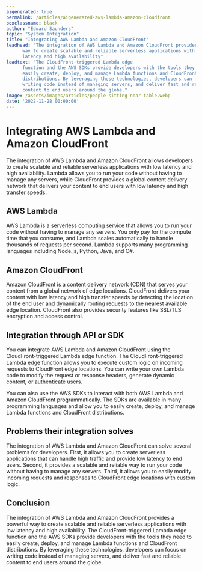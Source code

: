 ```yaml
---
aigenerated: true
permalink: /articles/aigenerated-aws-lambda-amazon-cloudfront
boxclassname: black
author: "Edward Saunders"
topic: "System Integration"
title: "Integrating AWS Lambda and Amazon CloudFront"
leadhead: "The integration of AWS Lambda and Amazon CloudFront provides a powerful
      way to create scalable and reliable serverless applications with low
      latency and high availability"
leadtext: "The CloudFront-triggered Lambda edge
      function and the AWS SDKs provide developers with the tools they need to
      easily create, deploy, and manage Lambda functions and CloudFront
      distributions. By leveraging these technologies, developers can focus on
      writing code instead of managing servers, and deliver fast and reliable
      content to end users around the globe."
image: /assets/images/articles/people-sitting-near-table.webp
date: '2022-11-28 00:00:00'
---
```

<div class="arttext">    <h1>Integrating AWS Lambda and Amazon CloudFront</h1>
    <p>
      The integration of AWS Lambda and Amazon CloudFront allows developers to
      create scalable and reliable serverless applications with low latency and
      high availability. Lambda allows you to run your code without having to
      manage any servers, while CloudFront provides a global content delivery
      network that delivers your content to end users with low latency and high
      transfer speeds.
    </p>
    <h2>AWS Lambda</h2>
    <p>
      AWS Lambda is a serverless computing service that allows you to run your
      code without having to manage any servers. You only pay for the compute time
      that you consume, and Lambda scales automatically to handle thousands of
      requests per second. Lambda supports many programming languages including
      Node.js, Python, Java, and C#.
    </p>
    <h2>Amazon CloudFront</h2>
    <p>
      Amazon CloudFront is a content delivery network (CDN) that serves your
      content from a global network of edge locations. CloudFront delivers your
      content with low latency and high transfer speeds by detecting the location
      of the end user and dynamically routing requests to the nearest available
      edge location. CloudFront also provides security features like SSL/TLS
      encryption and access control.
    </p>
    <h2>Integration through API or SDK</h2>
    <p>
      You can integrate AWS Lambda and Amazon CloudFront using the
      CloudFront-triggered Lambda edge function. The CloudFront-triggered Lambda
      edge function allows you to execute custom logic on incoming requests to
      CloudFront edge locations. You can write your own Lambda code to modify the
      request or response headers, generate dynamic content, or authenticate
      users.
    </p>
    <p>
      You can also use the AWS SDKs to interact with both AWS Lambda and Amazon
      CloudFront programmatically. The SDKs are available in many programming
      languages and allow you to easily create, deploy, and manage Lambda
      functions and CloudFront distributions.
    </p>
    <h2>Problems their integration solves</h2>
    <p>
      The integration of AWS Lambda and Amazon CloudFront can solve several
      problems for developers. First, it allows you to create serverless
      applications that can handle high traffic and provide low latency to end
      users. Second, it provides a scalable and reliable way to run your code
      without having to manage any servers. Third, it allows you to easily
      modify incoming requests and responses to CloudFront edge locations with
      custom logic.
    </p>
    <h2>Conclusion</h2>
    <p>
      The integration of AWS Lambda and Amazon CloudFront provides a powerful
      way to create scalable and reliable serverless applications with low
      latency and high availability. The CloudFront-triggered Lambda edge
      function and the AWS SDKs provide developers with the tools they need to
      easily create, deploy, and manage Lambda functions and CloudFront
      distributions. By leveraging these technologies, developers can focus on
      writing code instead of managing servers, and deliver fast and reliable
      content to end users around the globe.
    </p>
</div>